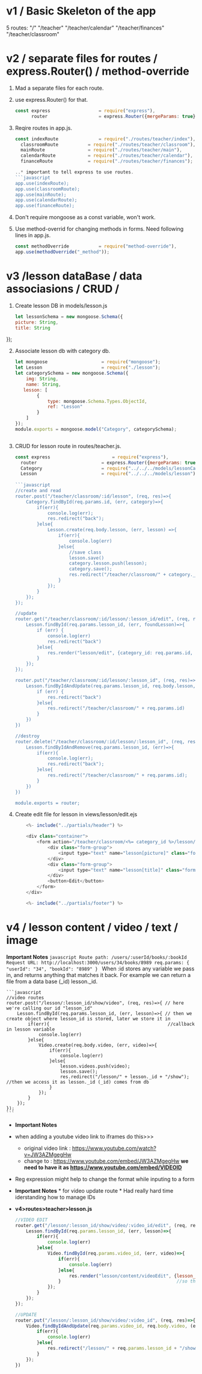 # v1 / Basic Skeleton of the app

5 routes:
"/"
"/teacher"
"/teacher/calendar"
"/teacher/finances"
"/teacher/classroom"

# v2 / separate files for routes / express.Router() / method-override

1. Mad a separate files for each route.
2. use express.Router() for that.
    ```javascript
    const express                  = require("express"),
          router                   = express.Router({mergeParams: true});

3. Reqire routes in app.js.
    ```javascript
    const indexRoute               = require("./routes/teacher/index"),
      classroomRoute           = require("./routes/teacher/classroom"),
      mainRoute                = require("./routes/teacher/main"),
      calendarRoute            = require("./routes/teacher/calendar"),
      financeRoute             = require("./routes/teacher/finances");

    ..* important to tell express to use routes.
    ```javascript
    app.use(indexRoute);
    app.use(classroomRoute);
    app.use(mainRoute);
    app.use(calendarRoute);
    app.use(financeRoute);

4. Don't require mongoose as a const variable, won't work.

5. Use method-overrid for changing methods in forms. Need following lines in app.js.
    ```javascript 
    const methodOverride           = require("method-override"),
    app.use(methodOverride("_method"));

# v3 /lesson dataBase / data associasions / CRUD /

1. Create lesson DB in models/lesson.js
    ```javascript
    let lessonSchema = new mongoose.Schema({
    picture: String,
    title: String
});

2. Associate lesson db with category db.
    ```javascript
    let mongoose                    = require("mongoose");
    let Lesson                      = require("./lesson");
    let categorySchema = new mongoose.Schema({
        img: String,
        name: String,
       lesson: [
            {
                type: mongoose.Schema.Types.ObjectId,
                ref: "Lesson"
            }
        ]
    });
    module.exports = mongoose.model("Category", categorySchema);



3. CRUD for lesson route in routes/teacher.js.

    ```javascript
    const express                       = require("express"),
      router                        = express.Router({mergeParams: true}),
      Category                      = require("../../../models/lessonCategories"),
      Lesson                        = require("../../../models/lesson");
      
    ```javascript
    //create and read
    router.post("/teacher/classroom/:id/lesson", (req, res)=>{
        Category.findById(req.params.id, (err, category)=>{
            if(err){
                console.log(err);
                res.redirect("back");
            }else{
                Lesson.create(req.body.lesson, (err, lesson) =>{
                    if(err){
                        console.log(err)
                    }else{
                        //save class
                        lesson.save()
                        category.lesson.push(lesson);
                        category.save();
                        res.redirect("/teacher/classroom/" + category._id)
                    }
                });
            }
        });
    });

    //update
    router.get("/teacher/classroom/:id/lesson/:lesson_id/edit", (req, res)=>{
        Lesson.findById(req.params.lesson_id, (err, foundLesson)=>{
            if (err) {
                console.log(err)
                res.redirect("back")
            }else{
                res.render("lesson/edit", {category_id: req.params.id, lesson: foundLesson });
            }
        });
    });

    router.put("/teacher/classroom/:id/lesson/:lesson_id", (req, res)=>{
        Lesson.findByIdAndUpdate(req.params.lesson_id, req.body.lesson, (err, updateLesson)=>{
            if (err) {
                res.redirect("back")
            }else{
                res.redirect("/teacher/classroom/" + req.params.id)
            }
        })
    })

    //destroy
    router.delete("/teacher/classroom/:id/lesson/:lesson_id", (req, res)=>{
        Lesson.findByIdAndRemove(req.params.lesson_id, (err)=>{
            if(err){
                console.log(err);
                res.redirect("back");
            }else{
                res.redirect("/teacher/classroom/" + req.params.id);
            }
        })
    })

    module.exports = router;


4. Create edit file for lesson in views/lesson/edit.ejs

    ```javascript
        <%- include("../partials/header") %>

        <div class="container">
            <form action="/teacher/classroom/<%= category_id %>/lesson/<%= lesson._id %>?_method=PUT" method="POST">
                <div class="form-group">
                    <input type="text" name="lesson[picture]" class="form-control" value="<%= lesson.picture %> ">
                </div>
                <div class="form-group">
                    <input type="text" name="lesson[title]" class="form-control" value="<%= lesson.title %> ">
                </div>
                <button>Edit</button>
            </form>
        </div>

        <%- include("../partials/footer") %>


# v4 / lesson content / video / text / image 

**Important Notes**
    ```javascript
        Route path: /users/:userId/books/:bookId
        Request URL: http://localhost:3000/users/34/books/8989
        req.params: { "userId": "34", "bookId": "8989" }
        ```
When :id stores any variable we pass in, and returns anything that matches it back. For example we can return a file from a data base (_id) lesson._id.

    ```javascript
    //video routes
    router.post("/lesson/:lesson_id/show/video", (req, res)=>{ // here we're calling our id "lesson_id"
        Lesson.findById(req.params.lesson_id, (err, lesson)=>{ // then we create object where lesson_id is stored, later we store it in 
            if(err){                                            //callback in lesson variable
                console.log(err)
            }else{
                Video.create(req.body.video, (err, video)=>{
                    if(err){
                        console.log(err)
                    }else{
                        lesson.videos.push(video);
                        lesson.save();
                        res.redirect("/lesson/" + lesson._id + "/show"); //then we access it as lesson._id (_id) comes from db
                    }
                });
            }
        });
    });
    ```
 * **Important Notes**
 * when adding a youtube video link to iframes do this>>>
    * original video link : https://www.youtube.com/watch?v=JW3AZMgegHw
    * change to : https://www.youtube.com/embed/JW3AZMgegHw
 **we need to have it as https://www.youtube.com/embed/VIDEOID**
 * Reg expression might help to change the format while inputing to a form
  
* **Important Notes**
        * for video update route
            * Had really hard time iderstanding how to manage IDs
* **v4>routes>teacher>lesson.js**
    ```javascript
    //VIDEO EDIT
    router.get("/lesson/:lesson_id/show/video/:video_id/edit", (req, res)=>{
        Lesson.findById(req.params.lesson_id, (err, lesson)=>{
            if(err){
                console.log(err)
            }else{
                Video.findById(req.params.video_id, (err, video)=>{
                    if(err){
                        console.log(err)
                    }else{
                        res.render("lesson/content/videoEdit", {lesson_id: req.params.lesson_id, video: video}) //must have line
                    }                                           //so that we can access it as <%= lesson_id %> in ejs file
                });
            }
        });
    });

    //UPDATE
    router.put("/lesson/:lesson_id/show/video/:video_id", (req, res)=>{
        Video.findByIdAndUpdate(req.params.video_id, req.body.video, (err, video)=>{
            if(err){
                console.log(err)
            }else{
                res.redirect("/lesson/" + req.params.lesson_id + "/show")
            }
        });
    })

